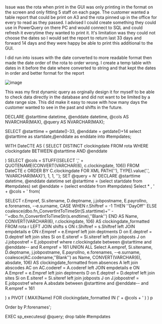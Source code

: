 Issue was the rota when print in the GUI was only printing in the format on the screen and only fitting 5 staff on each page. 
The customer wanted a table report that could be print on A3 and the rota pinned up in the office for every to read as they passed.
I advised I could create something they could use in PowerQuery on there PC and would connect to SQL and could refresh it everytime they wanted to print it. 
It's limitation was they could not choose the dates so I would set the report to return last 33 days and forward 14 days and they were happy be able to print this additional to the GUI.

I did run into issues with the date converted to more readable format then made the date order of the rota to order wrong. I create a temp table with dates in it before the date where 
converted to string and that kept the dates in order and better format for the report

![image](https://github.com/user-attachments/assets/91c9f2ff-f166-478d-8334-f24e59de73f8)


This was my first dynamic query as orginally design it for myself to be able to check data directly in the database and did not want to be limited by a date range size. 
This did make it easy to reuse with how many days the customer wanted to see in the past and shifts in the future.

DECLARE @starttime datetime, @enddate datetime, @cols AS NVARCHAR(MAX), @query AS NVARCHAR(MAX);

SELECT @starttime = getdate()-33, @enddate = getdate()+14
select @starttime as startdate,@enddate as enddate into #tempdates;



WITH DateCTE AS (
    SELECT DISTINCT clockingdate
    FROM rota
    WHERE clockingdate BETWEEN @starttime AND @enddate
    
)
SELECT @cols = STUFF((SELECT ',' + QUOTENAME(CONVERT(VARCHAR(6), c.clockingdate, 106))
                    FROM DateCTE c
					ORDER BY C.clockingdate
                    FOR XML PATH(''), TYPE).value('.', 'NVARCHAR(MAX)'), 1, 1, '');
SET @query = 
  N'
  DECLARE @starttime datetime, @enddate datetime
  set @starttime = (select startdate from #tempdates)
  set @enddate = (select enddate from #tempdates)
  Select * , ' + @cols + ' from(

SELECT 
	r.Empref, 
	Si.sitename,
	D.deptname,
	j.jobpostname,
	E.payrollno,
	e.forenames, 
	--e.surname, 
	CASE 
		WHEN r.Shiftref = -1 THEN ''DayOff''
               ELSE coalesce(dbo.fn_ConvertIntToTimeStr(S.starttime)+'' - ''+dbo.fn_ConvertIntToTimeStr(s.endtime),''Blank'')
          END AS Name,
	CONVERT(VARCHAR(6), r.clockingdate, 106) AS clockingdate_formatted
FROM 
rota r
LEFT JOIN shifts s ON r.Shiftref = s.Shiftref
left JOIN empdetails e ON r.Empref = e.Empref
left join deptments D on E.deptref = D.deptref
left join sites Si on E.siteref = Si.siteref
left join jobposts J on J.jobpostref = E.jobpostref
where r.clockingdate between @starttime and @enddate-- and R.empref = 161
	  UNION ALL
		Select 
		A.empref,
		Si.sitename,
		D.deptname,
		j.jobpostname,
		E.payrollno,
		e.forenames, 
		--e.surname,
		coalesce(AC.codename,''Blank'') as Name,
		CONVERT(VARCHAR(6), absdate, 106) AS clockingdate_formatted
		from absences A
		left join abscodes AC on AC.coderef = A.coderef
		left JOIN empdetails e ON A.Empref = e.Empref
		left join deptments D on E.deptref = D.deptref
		left join sites Si on E.siteref = Si.siteref
		left join jobposts J on J.jobpostref = E.jobpostref
		where A.absdate between @starttime and @enddate-- and R.empref = 161
		
  ) x
  PIVOT 
  (
      MAX(Name)
      FOR clockingdate_formatted IN (' + @cols + ' )
  ) p
  
  Order by P.forenames';
  
EXEC sp_executesql @query;
drop table #tempdates
